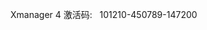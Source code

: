 <!--
author: vaster
date: 2013-08-11 15:14:22
title: 【工具】各种激活码...持续更新
tags: 激活码
category: 应用工具
status: publish
summary: Xmanager 4 激活码:   101210-450789-147200&nbsp;
-->

Xmanager 4 激活码:   101210-450789-147200

&nbsp;